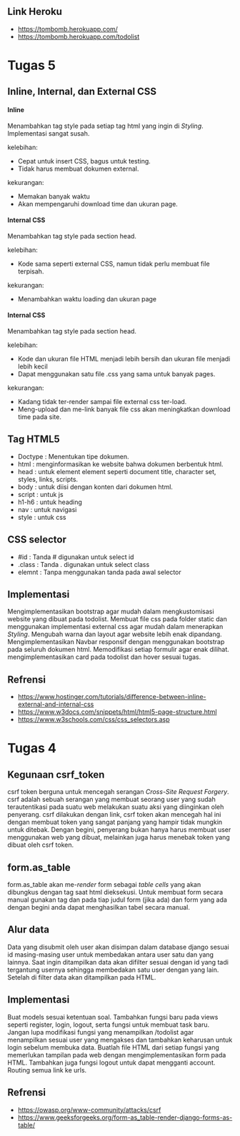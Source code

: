 ## Link Heroku
- https://tombomb.herokuapp.com/
- https://tombomb.herokuapp.com/todolist

# Tugas 5
## Inline, Internal, dan External CSS
#### Inline
Menambahkan tag style pada setiap tag html yang ingin di *Styling*. Implementasi sangat susah.

kelebihan:
- Cepat untuk insert CSS, bagus untuk testing.
- Tidak harus membuat dokumen external.

kekurangan:
- Memakan banyak waktu
- Akan mempengaruhi download time dan ukuran page.


#### Internal CSS
Menambahkan tag style pada section head. 

kelebihan:
- Kode sama seperti external CSS, namun tidak perlu membuat file terpisah.

kekurangan:
- Menambahkan waktu loading dan ukuran page


#### Internal CSS
Menambahkan tag style pada section head. 

kelebihan:
- Kode dan ukuran file HTML menjadi lebih bersih dan ukuran file menjadi lebih kecil
- Dapat menggunakan satu file .css yang sama untuk banyak pages.

kekurangan:
- Kadang tidak ter-render sampai file external css ter-load.
- Meng-upload dan me-link banyak file css akan meningkatkan download time pada site.


## Tag HTML5
- Doctype : Menentukan tipe dokumen.
- html : menginformasikan ke website bahwa dokumen berbentuk html.
- head : untuk element element seperti document title, character set, styles, links, scripts.
- body : untuk diisi dengan konten dari dokumen html.
- script : untuk js
- h1-h6 : untuk heading
- nav : untuk navigasi
- style : untuk css


## CSS selector
- #id : Tanda # digunakan untuk select id 
- .class : Tanda . digunakan untuk select class
- elemnt : Tanpa menggunakan tanda pada awal selector

## Implementasi
Mengimplementasikan bootstrap agar mudah dalam mengkustomisasi website yang dibuat pada todolist. Membuat file css pada folder static dan menggunakan implementasi external css agar mudah dalam menerapkan *Styling*. Mengubah warna dan layout agar website lebih enak dipandang. Mengimplementasikan Navbar responsif dengan menggunakan bootstrap pada seluruh dokumen html. Memodifikasi setiap formulir agar enak dilihat. mengimplementasikan card pada todolist dan hover sesuai tugas.

## Refrensi
- https://www.hostinger.com/tutorials/difference-between-inline-external-and-internal-css
- https://www.w3docs.com/snippets/html/html5-page-structure.html
- https://www.w3schools.com/css/css_selectors.asp



# Tugas 4
## Kegunaan csrf_token
csrf token berguna untuk mencegah serangan *Cross-Site Request Forgery*. csrf adalah sebuah serangan yang membuat seorang user yang sudah terautentikasi pada suatu web melakukan suatu aksi yang diinginkan oleh penyerang. csrf dilakukan dengan link, csrf token akan mencegah hal ini dengan membuat token yang sangat panjang yang hampir tidak mungkin untuk ditebak. Dengan begini, penyerang bukan hanya harus membuat user menggunakan web yang dibuat, melainkan juga harus menebak token yang dibuat oleh csrf token.

## form.as_table
form.as_table akan me-*render* form sebagai *table cells* yang akan dibungkus dengan tag <tr> saat html dieksekusi. Untuk membuat form secara manual gunakan tag <td> dan <tr> pada tiap judul form (jika ada) dan form yang ada dengan begini anda dapat menghasilkan tabel secara manual.

## Alur data
Data yang disubmit oleh user akan disimpan dalam database django sesuai id masing-masing user untuk membedakan antara user satu dan yang lainnya. Saat ingin ditampilkan data akan difilter sesuai dengan id yang tadi tergantung usernya sehingga membedakan satu user dengan yang lain. Setelah di filter data akan ditampilkan pada HTML.

## Implementasi
Buat models sesuai ketentuan soal. Tambahkan fungsi baru pada views seperti register, login, logout, serta fungsi untuk membuat task baru. Jangan lupa modifikasi fungsi yang menampilkan /todolist agar menampilkan sesuai user yang mengakses dan tambahkan keharusan untuk login sebelum membuka data. Buatlah file HTML dari setiap fungsi yang memerlukan tampilan pada web dengan mengimplementasikan form pada HTML. Tambahkan juga fungsi logout untuk dapat mengganti account. Routing semua link ke urls.

## Refrensi
- https://owasp.org/www-community/attacks/csrf
- https://www.geeksforgeeks.org/form-as_table-render-django-forms-as-table/